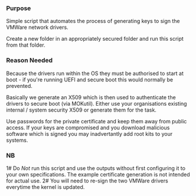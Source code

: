 ### Purpose
Simple script that automates the process of generating keys to sign the VMWare network drivers.

Create a new folder in an appropriately secured folder and run this script from that folder.

### Reason Needed
Because the drivers run within the OS they must be authorised to start at boot - if you're running UEFI and secure boot this would normally be prevented.

Basically we generate an X509 which is then used to authenticate the drivers to secure boot (via MOKutil). Either use your organisations existing internal / system security X509 or generate them for the task.

Use passwords for the private certificate and keep them away from public access. If your keys are compromised and you download malicious software which is signed you may inadvertantly add root kits to your systems.  

### NB
1# Do *Not* run this script and use the outputs without first configuring it to your own specifications. The example certificate generation is not intended for actual use.
2# You will need to re-sign the two VMWare drivers everytime the kernel is updated. 